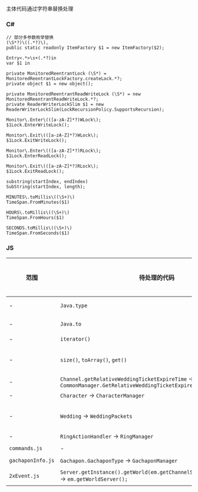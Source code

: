 主体代码通过字符串替换处理

### C#

```
// 部分多参数枚举替换
(\S*?)\((.*?)\),
public static readonly ItemFactory $1 = new ItemFactory($2);

Entry<.*>\s+(.*?)in
var $1 in

private MonitoredReentrantLock (\S*) = MonitoredReentrantLockFactory.createLock.*?;
private object $1 = new object();

private MonitoredReentrantReadWriteLock (\S*) = new MonitoredReentrantReadWriteLock.*?;
private ReaderWriterLockSlim $1 = new ReaderWriterLockSlim(LockRecursionPolicy.SupportsRecursion);

Monitor\.Enter\(([a-zA-Z]*?)WLock\);
$1Lock.EnterWriteLock();

Monitor\.Exit\(([a-zA-Z]*?)WLock\);
$1Lock.ExitWriteLock();

Monitor\.Enter\(([a-zA-Z]*?)RLock\);
$1Lock.EnterReadLock();

Monitor\.Exit\(([a-zA-Z]*?)RLock\);
$1Lock.ExitReadLock();

substring(startIndex, endIndex)
SubString(startIndex, length);

MINUTES\.toMillis\((\S+)\)
TimeSpan.FromMinutes($1)

HOURS\.toMillis\((\S+)\)
TimeSpan.FromHours($1)

SECONDS.toMillis\((\S+)\)
TimeSpan.FromSeconds($1)
```

### JS

| 范围| 待处理的代码 | 需要处理 | 备注 |
| -----------| ----------- | ----------- |----------- |
| - | `Java.type`      | - | CodeMigration替换 |
| - | `Java.to`      | - | CodeMigration替换 |
| - | `iterator()`      | ❗ | 需要手动处理 |
| - | `size()`, `toArray()`, `get()` | - | 目前通过扩展方法适配，暂不用处理 |
| - | `Channel.getRelativeWeddingTicketExpireTime` -> `CommonManager.GetRelativeWeddingTicketExpireTime` | ❗ | 静态方法移动 |
| - | `Character` -> `CharacterManager` | ❗ | 静态方法移动 |
| - | `Wedding` -> `WeddingPackets` | - | jint保持了相同的别名，暂不用处理 |
| - | `RingActionHandler` -> `RingManager` | ❗ | 静态方法移动 |
| `commands.js` | - | ❗ | 需要重写 |
| `gachaponInfo.js` | `Gachapon.GachaponType` -> `GachaponManager`| ❗ |  |
| `2xEvent.js` | `Server.getInstance().getWorld(em.getChannelServer().getWorld());` -> `em.getWorldServer();` | - | CodeMigration替换 |